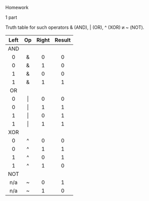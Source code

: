 Homework

1 part

Truth table for such operators & (AND), | (OR), ^ (XOR) и ~ (NOT).


| Left | Op | Right | Result |
| :---:  | :---:  | :---:  | :---:  |
| AND |  |  |  |
| 0 | & | 0 | 0 |
| 0 | & | 1 | 0|
| 1 | & | 0 | 0|
| 1 | & | 1 | 1|
| OR |  |  |  |
| 0 | \| | 0 | 0|
| 0 | \| | 1 | 1|
| 1 | \| | 0 | 1|
| 1 | \| | 1 | 1|
| XOR |  |  |  |
| 0 | ^ | 0 | 0|
| 0 | ^ | 1 | 1|
| 1 | ^ | 0 | 1|
| 1 | ^ | 1 | 0|
| NOT |  |  |  |
| n/a  | ~ | 0 | 1|
| n/a  | ~ | 1 | 0|

